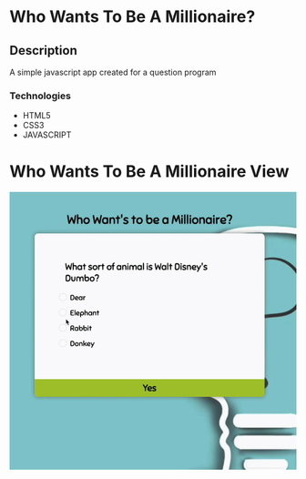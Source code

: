 # Who Wants To Be A Millionaire?

## Description

A simple javascript app created for a question program

### Technologies

- HTML5
- CSS3
- JAVASCRIPT

# Who Wants To Be A Millionaire View

<img src="images/screen-view.gif">
